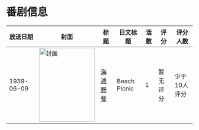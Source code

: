 # 番剧信息

|放送日期|封面|标题|日文标题|话数|评分|评分人数|
|---|---|---|---|---|---|---|
|1939-06-09|<img src="//lain.bgm.tv/pic/cover/c/2e/1e/411752_0405T.jpg" alt="封面" style="width:150px;height:200px;object-fit:cover;">|[海滩野餐](https://bangumi.tv/subject/411752)|Beach Picnic|1|暂无评分|少于10人评分|
